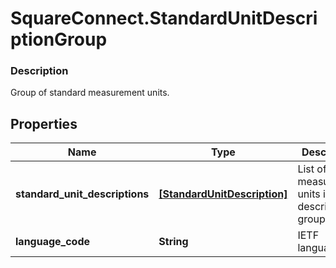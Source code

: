 # SquareConnect.StandardUnitDescriptionGroup

### Description

Group of standard measurement units.

## Properties
Name | Type | Description | Notes
------------ | ------------- | ------------- | -------------
**standard_unit_descriptions** | [**[StandardUnitDescription]**](StandardUnitDescription.md) | List of measurement units in this description group. | [optional] 
**language_code** | **String** | IETF language tag. | [optional] 


